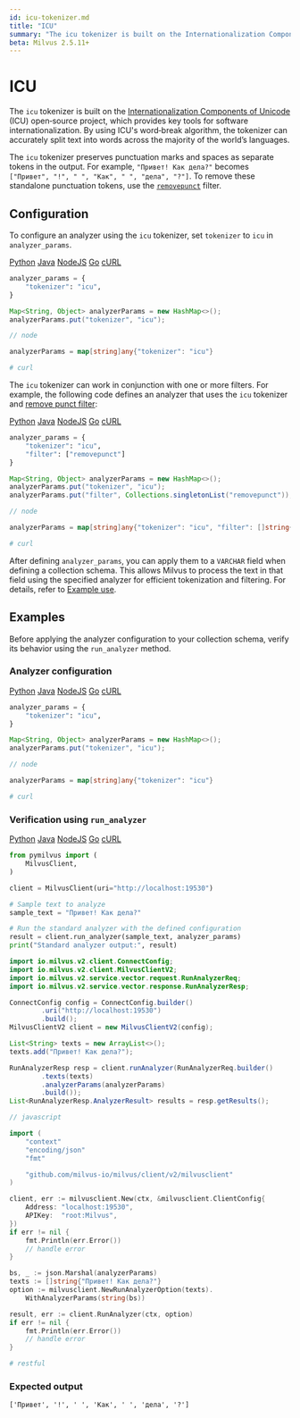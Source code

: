 ```yaml
---
id: icu-tokenizer.md
title: "ICU"
summary: "The icu tokenizer is built on the Internationalization Components of Unicode (ICU) open‑source project, which provides key tools for software internationalization. By using ICU's word‑break algorithm, the tokenizer can accurately split text into words across the majority of the world’s languages."
beta: Milvus 2.5.11+
---
```


# ICU

The `icu` tokenizer is built on the [Internationalization Components of Unicode](http://site.icu-project.org/) (ICU) open‑source project, which provides key tools for software internationalization. By using ICU's word‑break algorithm, the tokenizer can accurately split text into words across the majority of the world’s languages.

<div class="alert note">

The `icu` tokenizer preserves punctuation marks and spaces as separate tokens in the output. For example, `"Привет! Как дела?"` becomes `["Привет", "!", " ", "Как", " ", "дела", "?"]`. To remove these standalone punctuation tokens, use the [`removepunct`](removepunct-filter.md) filter.

</div>

## Configuration

To configure an analyzer using the `icu` tokenizer, set `tokenizer` to `icu` in `analyzer_params`.

<div class="multipleCode">
    <a href="#python">Python</a>
    <a href="#java">Java</a>
    <a href="#javascript">NodeJS</a>
    <a href="#go">Go</a>
    <a href="#bash">cURL</a>
</div>

```python
analyzer_params = {
    "tokenizer": "icu",
}
```

```java
Map<String, Object> analyzerParams = new HashMap<>();
analyzerParams.put("tokenizer", "icu");
```

```javascript
// node
```

```go
analyzerParams = map[string]any{"tokenizer": "icu"}
```

```bash
# curl
```

The `icu` tokenizer can work in conjunction with one or more filters. For example, the following code defines an analyzer that uses the `icu` tokenizer and [remove punct filter](removepunct-filter.md):

<div class="multipleCode">
    <a href="#python">Python</a>
    <a href="#java">Java</a>
    <a href="#javascript">NodeJS</a>
    <a href="#go">Go</a>
    <a href="#bash">cURL</a>
</div>

```python
analyzer_params = {
    "tokenizer": "icu",
    "filter": ["removepunct"]
}
```

```java
Map<String, Object> analyzerParams = new HashMap<>();
analyzerParams.put("tokenizer", "icu");
analyzerParams.put("filter", Collections.singletonList("removepunct"));
```

```javascript
// node
```

```go
analyzerParams = map[string]any{"tokenizer": "icu", "filter": []string{"removepunct"}}
```

```bash
# curl
```

After defining `analyzer_params`, you can apply them to a `VARCHAR` field when defining a collection schema. This allows Milvus to process the text in that field using the specified analyzer for efficient tokenization and filtering. For details, refer to [Example use](analyzer-overview.md#Example-use).

## Examples

Before applying the analyzer configuration to your collection schema, verify its behavior using the `run_analyzer` method.

### Analyzer configuration

<div class="multipleCode">
    <a href="#python">Python</a>
    <a href="#java">Java</a>
    <a href="#javascript">NodeJS</a>
    <a href="#go">Go</a>
    <a href="#bash">cURL</a>
</div>

```python
analyzer_params = {
    "tokenizer": "icu",
}
```

```java
Map<String, Object> analyzerParams = new HashMap<>();
analyzerParams.put("tokenizer", "icu");
```

```javascript
// node
```

```go
analyzerParams = map[string]any{"tokenizer": "icu"}
```

```bash
# curl
```

### Verification using `run_analyzer`

<div class="multipleCode">
    <a href="#python">Python</a>
    <a href="#java">Java</a>
    <a href="#javascript">NodeJS</a>
    <a href="#go">Go</a>
    <a href="#bash">cURL</a>
</div>

```python
from pymilvus import (
    MilvusClient,
)

client = MilvusClient(uri="http://localhost:19530")

# Sample text to analyze
sample_text = "Привет! Как дела?"

# Run the standard analyzer with the defined configuration
result = client.run_analyzer(sample_text, analyzer_params)
print("Standard analyzer output:", result)
```

```java
import io.milvus.v2.client.ConnectConfig;
import io.milvus.v2.client.MilvusClientV2;
import io.milvus.v2.service.vector.request.RunAnalyzerReq;
import io.milvus.v2.service.vector.response.RunAnalyzerResp;

ConnectConfig config = ConnectConfig.builder()
        .uri("http://localhost:19530")
        .build();
MilvusClientV2 client = new MilvusClientV2(config);

List<String> texts = new ArrayList<>();
texts.add("Привет! Как дела?");

RunAnalyzerResp resp = client.runAnalyzer(RunAnalyzerReq.builder()
        .texts(texts)
        .analyzerParams(analyzerParams)
        .build());
List<RunAnalyzerResp.AnalyzerResult> results = resp.getResults();
```

```javascript
// javascript
```

```go
import (
    "context"
    "encoding/json"
    "fmt"

    "github.com/milvus-io/milvus/client/v2/milvusclient"
)

client, err := milvusclient.New(ctx, &milvusclient.ClientConfig{
    Address: "localhost:19530",
    APIKey:  "root:Milvus",
})
if err != nil {
    fmt.Println(err.Error())
    // handle error
}

bs, _ := json.Marshal(analyzerParams)
texts := []string{"Привет! Как дела?"}
option := milvusclient.NewRunAnalyzerOption(texts).
    WithAnalyzerParams(string(bs))

result, err := client.RunAnalyzer(ctx, option)
if err != nil {
    fmt.Println(err.Error())
    // handle error
}
```

```bash
# restful
```

### Expected output

```plaintext
['Привет', '!', ' ', 'Как', ' ', 'дела', '?']
```

